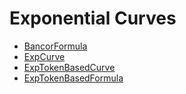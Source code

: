 # Exponential Curves

* [BancorFormula](bancorformula.sol/abstract.bancorformula.md)
* [ExpCurve](expcurve.sol/contract.expcurve.md)
* [ExpTokenBasedCurve](exptokenbasedcurve.sol/contract.exptokenbasedcurve.md)
* [ExpTokenBasedFormula](exptokenbasedformula.sol/abstract.exptokenbasedformula.md)

